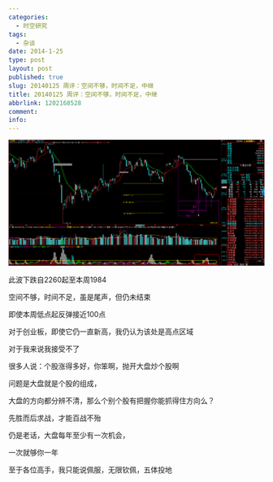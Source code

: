 ```yaml
---
categories:
  - 时空研究
tags:
  - 杂谈
date: 2014-1-25
type: post
layout: post
published: true
slug: 20140125 周评：空间不够，时间不足，中继
title: 20140125 周评：空间不够，时间不足，中继
abbrlink: 1202168528
comment:
info:
---
```

![20140125-0](/images/20140125-0.gif)

此波下跌自2260起至本周1984

空间不够，时间不足，虽是尾声，但仍未结束

即使本周低点起反弹接近100点

对于创业板，即使它仍一直新高，我仍认为该处是高点区域

对于我来说我接受不了

很多人说：个股涨得多好，你笨啊，抛开大盘炒个股啊

问题是大盘就是个股的组成，

大盘的方向都分辨不清，那么个别个股有把握你能抓得住方向么？

先胜而后求战，才能百战不殆

仍是老话，大盘每年至少有一次机会，

一次就够你一年

至于各位高手，我只能说佩服，无限钦佩，五体投地